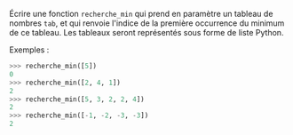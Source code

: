 Écrire une fonction `recherche_min` qui prend en paramètre un tableau de nombres `tab`, et qui renvoie l'indice de la première occurrence du minimum de ce tableau. Les tableaux seront représentés sous forme de liste Python.

Exemples :
```python
>>> recherche_min([5])
0
>>> recherche_min([2, 4, 1])
2
>>> recherche_min([5, 3, 2, 2, 4])
2
>>> recherche_min([-1, -2, -3, -3])
2
```
